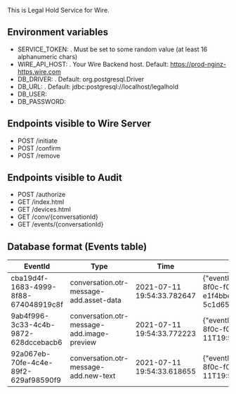 This is Legal Hold Service for Wire.

## Environment variables
- SERVICE_TOKEN: <mandatory>. Must be set to some random value (at least 16 alphanumeric chars)
- WIRE_API_HOST: <optional>. Your Wire Backend host. Default: https://prod-nginz-https.wire.com
- DB_DRIVER: <optional>. Default: org.postgresql.Driver
- DB_URL: <mandatory>. Default: jdbc:postgresql://localhost/legalhold
- DB_USER:
- DB_PASSWORD:

## Endpoints visible to Wire Server
- POST    /initiate
- POST    /confirm
- POST    /remove

## Endpoints visible to Audit
- POST    /authorize
- GET     /index.html 
- GET     /devices.html 
- GET     /conv/{conversationId} 
- GET     /events/{conversationId} 

## Database format (Events table)
  EventId	| Type	| Time	| Payload
  ------- | ----- | ----- | -------------
cba19d4f-1683-4999-8f88-674048919c8f |	conversation.otr-message-add.asset-data	| 2021-07-11 19:54:33.782647|	{"eventId":"a6fb04dd-e281-11eb-8002-22000a0e7660","messageId":"baac4fdc-3ad1-4402-aaa9-b2ae1bf60080","conversationId":"0c7b391e-737e-471c-8f0c-f0a1b4f40308","clientId":"1c07cb700248848d","userId":"cf65f307-5c00-4afc-911b-f6b91bcc0921","time":"2021-07-11T19:53:24.495Z","assetId":"3-1-e1f4bbed-8f84-4cd1-8b3d-5c1d652a5568","assetToken":"","otrKey":"KhgsmyM2paiMIR7HnNjwubWjSKocSCcM0P/qoTYJJfo=","sha256":"zzHz/1iqMkdU8B3eU7b5EB4aXNdJiLFSfzw9Lee8QOc="}
9ab4f996-3c33-4c4b-9872-628dccebacb6 |	conversation.otr-message-add.image-preview	| 2021-07-11 19:54:33.772223 |	{"eventId":"a6fb04dd-e281-11eb-8002-22000a0e7660","messageId":"baac4fdc-3ad1-4402-aaa9-b2ae1bf60080","conversationId":"0c7b391e-737e-471c-8f0c-f0a1b4f40308","clientId":"1c07cb700248848d","userId":"cf65f307-5c00-4afc-911b-f6b91bcc0921","time":"2021-07-11T19:53:24.495Z","mimeType":"image/png","size":2746,"name":"","width":500,"height":500}
92a067eb-70fe-4c4e-89f2-629af98590f9 | conversation.otr-message-add.new-text | 2021-07-11 19:54:33.618655 | {"eventId":"a6643b34-e281-11eb-8002-22000a0e7660","messageId":"1c7f70e8-342d-4aac-8d6e-aacd7babbfb2","conversationId":"0c7b391e-737e-471c-8f0c-f0a1b4f40308","clientId":"1c07cb700248848d","userId":"cf65f307-5c00-4afc-911b-f6b91bcc0921","time":"2021-07-11T19:53:23.508Z","expireAfterMillis":10000,"text":"https://s3-eu-west-1.amazonaws.com/linkpreview.html","mentions":[]}

